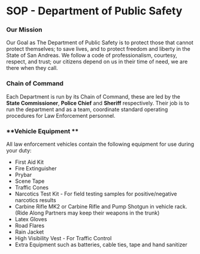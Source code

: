# SOP - Department of Public Safety

### Our Mission

Our Goal as The Department of Public Safety is to protect those that cannot protect themselves; to save lives, and to protect freedom and liberty in the State of San Andreas. We follow a code of professionalism, courtesy, respect, and trust; our citizens depend on us in their time of need, we are there when they call.

### Chain of Command

Each Department is run by its Chain of Command, these are led by the **State Commissioner**, **Police Chief** and **Sheriff** respectively. Their job is to run the department and as a team, coordinate standard operating procedures for Law Enforcement personnel.

### \*\*Vehicle Equipment \*\*

All law enforcement vehicles contain the following equipment for use during your duty:

* First Aid Kit
* Fire Extinguisher
* Prybar
* Scene Tape
* Traffic Cones
* Narcotics Test Kit - For field testing samples for positive/negative narcotics results
* Carbine Rifle MK2 or Carbine Rifle and Pump Shotgun in vehicle rack. (Ride Along Partners may keep their weapons in the trunk)
* Latex Gloves
* Road Flares
* Rain Jacket
* High Visibility Vest - For Traffic Control
* Extra Equipment such as batteries, cable ties, tape and hand sanitizer

